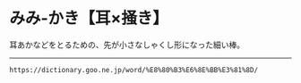 # みみ‐かき【耳×掻き】

耳あかなどをとるための、先が小さなしゃくし形になった細い棒。

---
`https://dictionary.goo.ne.jp/word/%E8%80%B3%E6%8E%BB%E3%81%8D/`